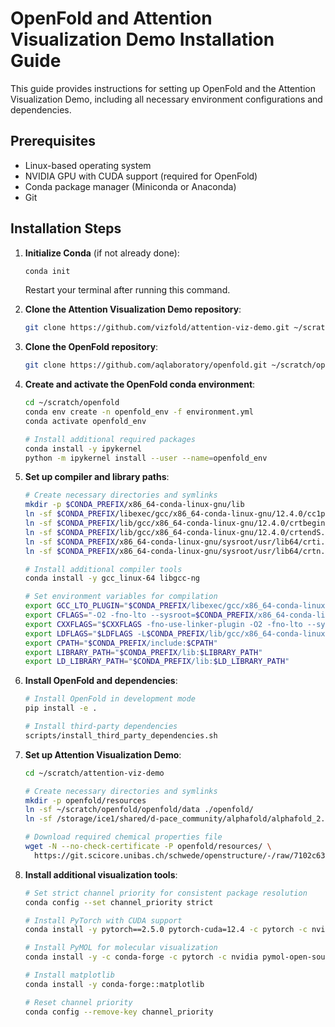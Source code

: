 # OpenFold and Attention Visualization Demo Installation Guide

This guide provides instructions for setting up OpenFold and the Attention Visualization Demo, including all necessary environment configurations and dependencies.

## Prerequisites

- Linux-based operating system
- NVIDIA GPU with CUDA support (required for OpenFold)
- Conda package manager (Miniconda or Anaconda)
- Git

## Installation Steps

1. **Initialize Conda** (if not already done):
   ```bash
   conda init
   ```
   Restart your terminal after running this command.

2. **Clone the Attention Visualization Demo repository**:
   ```bash
   git clone https://github.com/vizfold/attention-viz-demo.git ~/scratch/ attention-viz-demo
   ```
   
3. **Clone the OpenFold repository**:
   ```bash
   git clone https://github.com/aqlaboratory/openfold.git ~/scratch/openfold
   ```

4. **Create and activate the OpenFold conda environment**:
   ```bash
   cd ~/scratch/openfold
   conda env create -n openfold_env -f environment.yml
   conda activate openfold_env
   
   # Install additional required packages
   conda install -y ipykernel
   python -m ipykernel install --user --name=openfold_env
   ```

4. **Set up compiler and library paths**:
   ```bash
   # Create necessary directories and symlinks
   mkdir -p $CONDA_PREFIX/x86_64-conda-linux-gnu/lib
   ln -sf $CONDA_PREFIX/libexec/gcc/x86_64-conda-linux-gnu/12.4.0/cc1plus $CONDA_PREFIX/bin/
   ln -sf $CONDA_PREFIX/lib/gcc/x86_64-conda-linux-gnu/12.4.0/crtbeginS.o $CONDA_PREFIX/x86_64-conda-linux-gnu/lib/
   ln -sf $CONDA_PREFIX/lib/gcc/x86_64-conda-linux-gnu/12.4.0/crtendS.o $CONDA_PREFIX/x86_64-conda-linux-gnu/lib/
   ln -sf $CONDA_PREFIX/x86_64-conda-linux-gnu/sysroot/usr/lib64/crti.o $CONDA_PREFIX/x86_64-conda-linux-gnu/lib/
   ln -sf $CONDA_PREFIX/x86_64-conda-linux-gnu/sysroot/usr/lib64/crtn.o $CONDA_PREFIX/x86_64-conda-linux-gnu/lib/
   
   # Install additional compiler tools
   conda install -y gcc_linux-64 libgcc-ng
   
   # Set environment variables for compilation
   export GCC_LTO_PLUGIN="$CONDA_PREFIX/libexec/gcc/x86_64-conda-linux-gnu/12.4.0/liblto_plugin.so"
   export CFLAGS="-O2 -fno-lto --sysroot=$CONDA_PREFIX/x86_64-conda-linux-gnu/sysroot"
   export CXXFLAGS="$CXXFLAGS -fno-use-linker-plugin -O2 -fno-lto --sysroot=$CONDA_PREFIX/x86_64-conda-linux-gnu/sysroot"
   export LDFLAGS="$LDFLAGS -L$CONDA_PREFIX/lib/gcc/x86_64-conda-linux-gnu/12.4.0 -L$CONDA_PREFIX/x86_64-conda-linux-gnu/sysroot/usr/lib64"
   export CPATH="$CONDA_PREFIX/include:$CPATH"
   export LIBRARY_PATH="$CONDA_PREFIX/lib:$LIBRARY_PATH"
   export LD_LIBRARY_PATH="$CONDA_PREFIX/lib:$LD_LIBRARY_PATH"
   ```

5. **Install OpenFold and dependencies**:
   ```bash
   # Install OpenFold in development mode
   pip install -e .
   
   # Install third-party dependencies
   scripts/install_third_party_dependencies.sh
   ```

6. **Set up Attention Visualization Demo**:
   ```bash
   cd ~/scratch/attention-viz-demo
   
   # Create necessary directories and symlinks
   mkdir -p openfold/resources
   ln -sf ~/scratch/openfold/openfold/data ./openfold/
   ln -sf /storage/ice1/shared/d-pace_community/alphafold/alphafold_2.3.2_data/params ./openfold/resources/
   
   # Download required chemical properties file
   wget -N --no-check-certificate -P openfold/resources/ \
     https://git.scicore.unibas.ch/schwede/openstructure/-/raw/7102c63615b64735c4941278d92b554ec94415f8/modules/mol/alg/src/stereo_chemical_props.txt
   ```

7. **Install additional visualization tools**:
   ```bash
   # Set strict channel priority for consistent package resolution
   conda config --set channel_priority strict
   
   # Install PyTorch with CUDA support
   conda install -y pytorch==2.5.0 pytorch-cuda=12.4 -c pytorch -c nvidia
   
   # Install PyMOL for molecular visualization
   conda install -y -c conda-forge -c pytorch -c nvidia pymol-open-source
   
   # Install matplotlib
   conda install -y conda-forge::matplotlib
   
   # Reset channel priority
   conda config --remove-key channel_priority
   ```